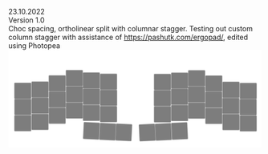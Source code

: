 23.10.2022  
Version 1.0  
Choc spacing, ortholinear split with columnar stagger.
Testing out custom column stagger with assistance of https://pashutk.com/ergopad/, edited using Photopea
![chocchurro_v1.0](/chocchurro/RLchocolate_churro.png)
